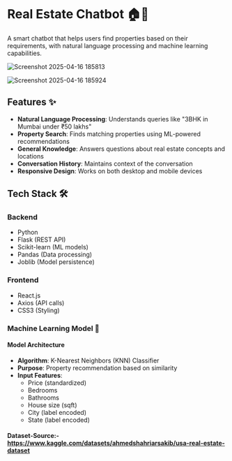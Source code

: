 # Real Estate Chatbot 🏠💬

A smart chatbot that helps users find properties based on their requirements, with natural language processing and machine learning capabilities.

![Screenshot 2025-04-16 185813](https://github.com/user-attachments/assets/e161bee6-e5c0-4597-9714-f126828adede)

![Screenshot 2025-04-16 185924](https://github.com/user-attachments/assets/90e24078-1797-4afa-972d-c0f760efa8a5)

## Features ✨

- **Natural Language Processing**: Understands queries like "3BHK in Mumbai under ₹50 lakhs"
- **Property Search**: Finds matching properties using ML-powered recommendations
- **General Knowledge**: Answers questions about real estate concepts and locations
- **Conversation History**: Maintains context of the conversation
- **Responsive Design**: Works on both desktop and mobile devices

## Tech Stack 🛠️

### Backend
- Python
- Flask (REST API)
- Scikit-learn (ML models)
- Pandas (Data processing)
- Joblib (Model persistence)

### Frontend
- React.js
- Axios (API calls)
- CSS3 (Styling)

### Machine Learning Model 🤖

#### Model Architecture
- **Algorithm**: K-Nearest Neighbors (KNN) Classifier
- **Purpose**: Property recommendation based on similarity
- **Input Features**:
  - Price (standardized)
  - Bedrooms
  - Bathrooms
  - House size (sqft)
  - City (label encoded)
  - State (label encoded)
#### Dataset-Source:-https://www.kaggle.com/datasets/ahmedshahriarsakib/usa-real-estate-dataset
